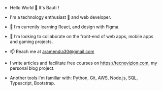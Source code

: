 - Hello World 👋 It's Bauti !



- I'm a technology enthusiast 👀 and web developer.
- 🌱 I’m currently learning React, and design with Figma.
- 💞️ I’m looking to collaborate on the front-end of web apps, mobile apps and gaming projects.
- 📫 Reach me at aramendia30@gmail.com
- I write articles and facilitate free courses on https://tecnovizion.com, my personal blog project.
- Another tools I'm familiar with: Python, Git, AWS, Node.js, SQL, Typescript, Bootstrap.

<!---
bautista1405/bautista1405 is a ✨ special ✨ repository because its `README.md` (this file) appears on your GitHub profile.
You can click the Preview link to take a look at your changes.
--->

